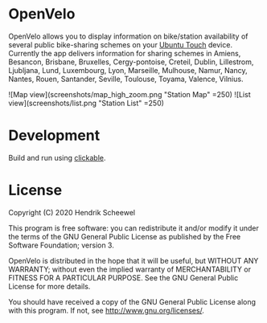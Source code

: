 # OpenVelo

OpenVelo allows you to display information on bike/station availability of several public bike-sharing schemes on your [Ubuntu Touch](https://ubuntu-touch.io/) device. Currently the app delivers information for sharing schemes in Amiens, Besancon, Brisbane, Bruxelles, Cergy-pontoise, Creteil, Dublin, Lillestrom, Ljubljana, Lund, Luxembourg, Lyon, Marseille, Mulhouse, Namur, Nancy, Nantes, Rouen, Santander, Seville, Toulouse, Toyama, Valence, Vilnius.

![Map view](screenshots/map_high_zoom.png "Station Map" =250)
![List view](screenshots/list.png "Station List" =250)

# Development
Build and run using [clickable](http://clickable.bhdouglass.com).

# License
Copyright (C) 2020  Hendrik Scheewel

This program is free software: you can redistribute it and/or modify it under the terms of the GNU General Public License as published by the Free Software Foundation; version 3.

OpenVelo is distributed in the hope that it will be useful, but WITHOUT ANY WARRANTY; without even the implied warranty of MERCHANTABILITY or FITNESS FOR A PARTICULAR PURPOSE.  See the GNU General Public License for more details.

 You should have received a copy of the GNU General Public License  along with this program.  If not, see <http://www.gnu.org/licenses/>.
 
